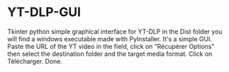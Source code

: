 # YT-DLP-GUI
Tkinter python simple graphical interface for YT-DLP
in the Dist folder you will find a windows executable made with PyInstaller.
It's a simple GUI. Paste the URL of the YT video in the field, click on "Récupérer Options" then select the destination folder and the target media format. Click on Télécharger. Done.
